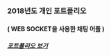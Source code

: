 ### 2018년도 개인 포트폴리오
#### ( WEB SOCKET을 사용한 채팅 어플 )
##### [포트폴리오 보기](https://www.youtube.com/watch?v=kjpoI0uZ71U)
